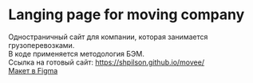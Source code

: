 # Langing page for moving company
Одностраничный сайт для компании, которая занимается грузоперевозками.  
В коде применяется методология БЭМ.  
Ссылка на готовый сайт: https://shpilson.github.io/movee/  
[Макет в Figma](https://www.google.com "Макет в Figma")
